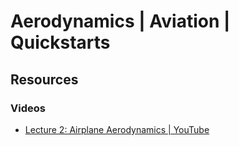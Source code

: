 # Aerodynamics | Aviation | Quickstarts

## Resources
### Videos
- [Lecture 2: Airplane Aerodynamics | YouTube](https://www.youtube.com/watch?v=edLnZgF9mUg)

